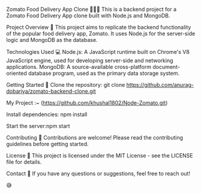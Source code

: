 Zomato Food Delivery App Clone 🍔🍕🌮
This is a backend project for a Zomato Food Delivery App clone built with Node.js and MongoDB.

Project Overview 📝
This project aims to replicate the backend functionality of the popular food delivery app, Zomato. It uses Node.js for the server-side logic and MongoDB as the database.

Technologies Used 💻
Node.js: A JavaScript runtime built on Chrome's V8 JavaScript engine, used for developing server-side and networking applications.
MongoDB: A source-available cross-platform document-oriented database program, used as the primary data storage system.

Getting Started 🚀
Clone the repository: git clone https://github.com/anurag-dobariya/zomato-backend-clone.git

My Project :~ (https://github.com/khushal1802/Node-Zomato.git)

Install dependencies: npm install

Start the server:npm start

Contributing 🤝
Contributions are welcome! Please read the contributing guidelines before getting started.

License 📄
This project is licensed under the MIT License - see the LICENSE file for details.

Contact 📧
If you have any questions or suggestions, feel free to reach out!


😅
